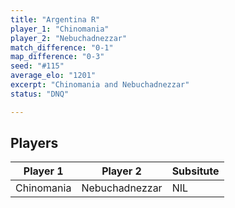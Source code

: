 ```yaml
---
title: "Argentina R"
player_1: "Chinomania"
player_2: "Nebuchadnezzar"
match_difference: "0-1"
map_difference: "0-3"
seed: "#115"
average_elo: "1201"
excerpt: "Chinomania and Nebuchadnezzar"
status: "DNQ"

---
```

## Players

| Player 1 | Player 2 | Subsitute |
| -- | -- | -- |
| Chinomania | Nebuchadnezzar | NIL |
